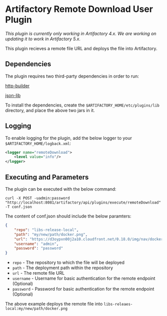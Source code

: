 Artifactory Remote Download User Plugin
=======================================

*This plugin is currently only working in Artifactory 4.x. We are working on updating it to work in Artifactory 5.x.*

This plugin recieves a remote file URL and deploys the file into Artifactory.

Dependencies
------------

The plugin requires two third-party dependencies in order to run:

[http-builder](https://jcenter.bintray.com/org/codehaus/groovy/modules/http-builder/http-builder/0.7.2/http-builder-0.7.2.jar)

[json-lib](https://jcenter.bintray.com/net/sf/json-lib/json-lib/2.4/json-lib-2.4-jdk15.jar)

To install the dependencies, create the `$ARTIFACTORY_HOME/etc/plugins/lib`
directory, and place the above two jars in it.

Logging
-------

To enable logging for the plugin, add the below logger to your
`$ARTIFACTORY_HOME/logback.xml`:

```xml
<logger name="remoteDownload">
    <level value="info"/>
</logger>
```

Executing and Parameters
------------------------

The plugin can be executed with the below command:

`curl -X POST -uadmin:password "http://localhost:8081/artifactory/api/plugins/execute/remoteDownload" -T conf.json`

The content of conf.json should include the below paramters:

```JSON
{
    "repo": "libs-release-local",
    "path": "my/new/path/docker.png",
    "url": "https://d3oypxn00j2a10.cloudfront.net/0.18.0/img/nav/docker-logo-loggedout.png",
    "username": "admin",
    "password": "password"
}
```

- `repo` - The repository to which the file will be deployed
- `path` - The deployment path within the repository
- `url` - The remote file URL
- `username` - Username for basic authentication for the remote endpoint
  (Optional)
- `password` - Password for basic authentication for the remote endpoint
  (Optional)

The above example deploys the remote file into
`libs-releaes-local:my/new/path/docker.png`
